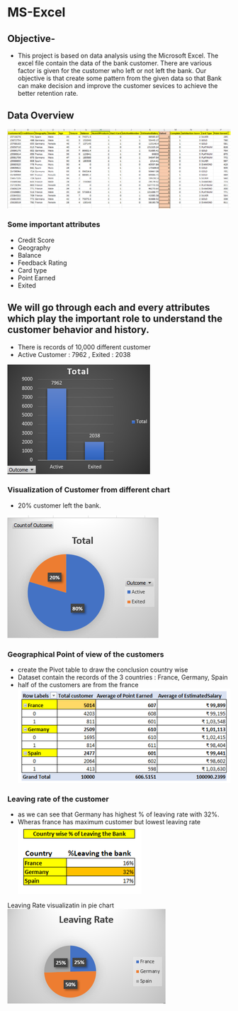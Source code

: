 # MS-Excel
## Objective- 
- This project is based on data analysis using the Microsoft Excel. The excel file contain the data of the bank customer. There are various factor is given for the customer who left or not left the bank. Our objective is that create some pattern from the given data so that Bank can make decision and improve the customer sevices to achieve the better retention rate.

## Data Overview
![image](https://github.com/msarvesh2022/MS-Excel/blob/main/curn-101.png)

### Some important attributes
- Credit Score
- Geography
- Balance
- Feedback Rating
- Card type
- Point Earned
- Exited

## We will go through each and every attributes which play the important role to understand the customer behavior and history.

- There is records of 10,000 different customer
- Active Customer : 7962 , Exited : 2038


![image](https://github.com/msarvesh2022/MS-Excel/blob/main/exited-101.png)

### Visualization of Customer from different chart

- 20% customer left the bank.

![image](https://github.com/msarvesh2022/MS-Excel/blob/main/sc301.png)

### Geographical Point of view of the customers
- create the Pivot table to draw the conclusion country wise
- Dataset contain the records of the 3 countries : France, Germany, Spain
- half of the customers are from the france
![images](https://github.com/msarvesh2022/MS-Excel/blob/main/sc302.png)

### Leaving rate of the customer
- as we can see that Germany has highest % of leaving rate with 32%.
- Wheras france has maximum customer but lowest leaving rate
![images](https://github.com/msarvesh2022/MS-Excel/blob/main/sc303.png)



Leaving Rate visualizatin in pie chart
![images](https://github.com/msarvesh2022/MS-Excel/blob/main/sc304.png)

